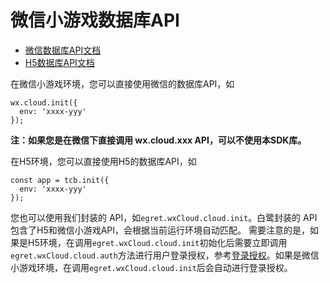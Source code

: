 # 微信小游戏数据库API


* [微信数据库API文档](https://developers.weixin.qq.com/minigame/dev/wxcloud/reference-client-api/database/)
* [H5数据库API文档](https://cloud.tencent.com/document/product/876/34662)


在微信小游戏环境，您可以直接使用微信的数据库API，如
```
wx.cloud.init({
  env: 'xxxx-yyy'
});
```

**注：如果您是在微信下直接调用 wx.cloud.xxx API，可以不使用本SDK库。**


在H5环境，您可以直接使用H5的数据库API，如 

```
const app = tcb.init({
  env: 'xxxx-yyy'
});
```

您也可以使用我们封装的 API，如`egret.wxCloud.cloud.init`。白鹭封装的 API包含了H5和微信小游戏API，会根据当前运行环境自动匹配。
需要注意的是，如果是H5环境，在调用`egret.wxCloud.cloud.init`初始化后需要立即调用`egret.wxCloud.cloud.auth`方法进行用户登录授权，参考[登录授权](https://cloud.tencent.com/document/product/876/34660)。如果是微信小游戏环境，在调用`egret.wxCloud.cloud.init`后会自动进行登录授权。